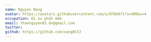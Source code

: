 ```yaml
---
name: Nguyen Nang
avatar: https://avatars.githubusercontent.com/u/8766071?s=400&v=4
occupation: Kĩ sư phần mềm
email: thaonguyen83.dn@gmail.com
twitter:
github: https://github.com/nang01t2
---
```

